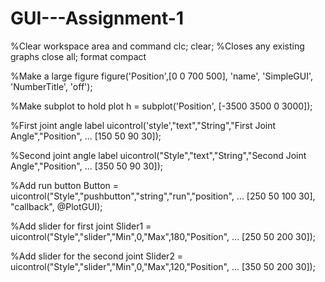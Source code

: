 # GUI---Assignment-1

%Clear workspace area and command
clc;
clear;
%Closes any existing graphs
close all;
format compact

%Make a large figure 
figure('Position',[0 0 700 500], 'name', 'SimpleGUI', 'NumberTitle', 'off');

%Make subplot to hold plot
h = subplot('Position', [-3500 3500 0 3000]);

%First joint angle label
uicontrol('style',"text","String","First Joint Angle","Position", ...
    [150 50 90 30]);

%Second joint angle label
uicontrol("Style","text","String","Second Joint Angle","Position", ...
    [350 50 90 30]);

%Add run button 
Button = uicontrol("Style","pushbutton","string","run","position", ...
    [250 50 100 30], "callback", @PlotGUI);

%Add slider for first joint
Slider1 = uicontrol("Style","slider","Min",0,"Max",180,"Position", ...
    [250 50 200 30]);

%Add slider for the second joint
Slider2 = uicontrol("Style","slider","Min",0,"Max",120,"Position", ...
    [350 50 200 30]);

